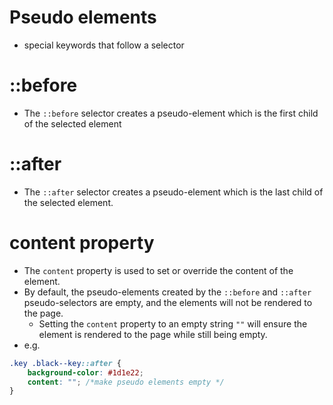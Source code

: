 # Pseudo elements
- special keywords that follow a selector

# ::before 
- The `::before` selector creates a pseudo-element which is the first child of the selected element


# ::after 
- The `::after` selector creates a pseudo-element which is the last child of the selected element. 


# content property
- The `content` property is used to set or override the content of the element. 
- By default, the pseudo-elements created by the `::before` and `::after` pseudo-selectors are empty, and the elements will not be rendered to the page. 
	- Setting the `content` property to an empty string `""` will ensure the element is rendered to the page while still being empty.
- e.g.
```css
.key .black--key::after {
	background-color: #1d1e22;
	content: ""; /*make pseudo elements empty */
}
```